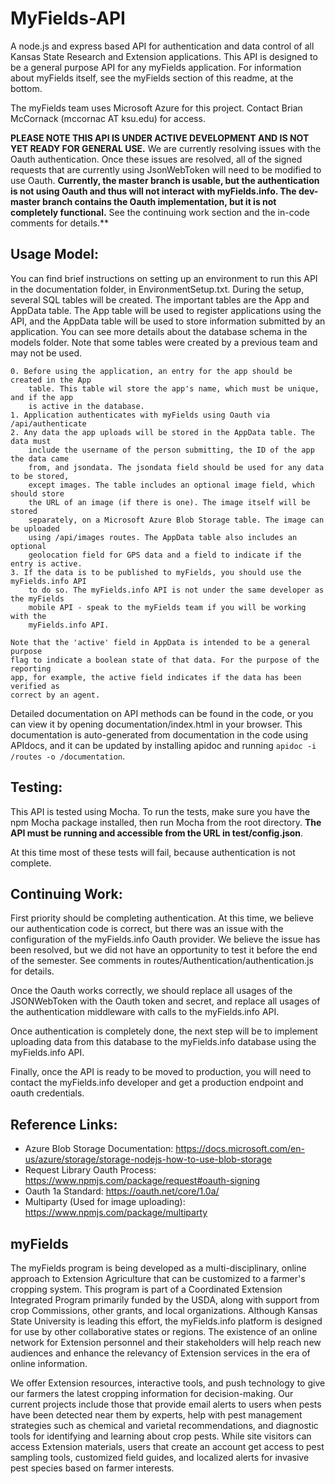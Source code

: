 # MyFields-API

A node.js and express based API for authentication and data control of all Kansas State 
Research and Extension applications. This API is designed to be a general purpose API 
for any myFields application. For information about myFields itself, see the myFields
section of this readme, at the bottom.

The myFields team uses Microsoft Azure for this project. Contact Brian McCornack
(mccornac AT ksu.edu) for access.

**PLEASE NOTE THIS API IS UNDER ACTIVE DEVELOPMENT AND IS NOT YET READY FOR GENERAL USE.**
We are currently resolving issues with the Oauth authentication. Once these issues are
resolved, all of the signed requests that are currently using JsonWebToken will need
to be modified to use Oauth. **Currently, the master branch is usable, but the authentication
is not using Oauth and thus will not interact with myFields.info. The dev-master branch
contains the Oauth implementation, but it is not completely functional.** See the continuing 
work section and the in-code comments for details.**

## Usage Model:

You can find brief instructions on setting up an environment to run this API in
the documentation folder, in EnvironmentSetup.txt. During the setup, several SQL 
tables will be created. The important tables are the App and AppData table. The
App table will be used to register applications using the API, and the AppData
table will be used to store information submitted by an application. You can see
more details about the database schema in the models folder. Note that some tables
were created by a previous team and may not be used.

	0. Before using the application, an entry for the app should be created in the App 
		table. This table wil store the app's name, which must be unique, and if the app
		is active in the database.
	1. Application authenticates with myFields using Oauth via /api/authenticate
	2. Any data the app uploads will be stored in the AppData table. The data must 
		include the username of the person submitting, the ID of the app the data came
		from, and jsondata. The jsondata field should be used for any data to be stored, 
		except images. The table includes an optional image field, which should store 
		the URL of an image (if there is one). The image itself will be stored 
		separately, on a Microsoft Azure Blob Storage table. The image can be uploaded 
		using /api/images routes. The AppData table also includes an optional 
		geolocation field for GPS data and a field to indicate if the entry is active.
	3. If the data is to be published to myFields, you should use the myFields.info API
		to do so. The myFields.info API is not under the same developer as the myFields
		mobile API - speak to the myFields team if you will be working with the
		myFields.info API.

	Note that the 'active' field in AppData is intended to be a general purpose
	flag to indicate a boolean state of that data. For the purpose of the reporting
	app, for example, the active field indicates if the data has been verified as
	correct by an agent.

Detailed documentation on API methods can be found in the code, or you can view it by 
opening documentation/index.html in your browser. This documentation is auto-generated
from documentation in the code using APIdocs, and it can be updated by installing apidoc
and running `apidoc -i /routes -o /documentation`.

## Testing:

This API is tested using Mocha. To run the tests, make sure you have the npm Mocha package
installed, then run Mocha from the root directory. **The API must be running and accessible
from the URL in test/config.json**. 

[comment]: # (TODO: remove this once authentication works)
At this time most of these tests will fail, because
authentication is not complete.

## Continuing Work:

First priority should be completing authentication. At this time, we believe our authentication
code is correct, but there was an issue with the configuration of the myFields.info Oauth provider.
We believe the issue has been resolved, but we did not have an opportunity to test it before
the end of the semester. See comments in routes/Authentication/authentication.js for details.

Once the Oauth works correctly, we should replace all usages of the JSONWebToken with the Oauth
token and secret, and replace all usages of the authentication middleware with calls to the
myFields.info API.

Once authentication is completely done, the next step will be to implement uploading
data from this database to the myFields.info database using the myFields.info API.

Finally, once the API is ready to be moved to production, you will need to contact
the myFields.info developer and get a production endpoint and oauth credentials.

## Reference Links:
* Azure Blob Storage Documentation: https://docs.microsoft.com/en-us/azure/storage/storage-nodejs-how-to-use-blob-storage
* Request Library Oauth Process: https://www.npmjs.com/package/request#oauth-signing
* Oauth 1a Standard: https://oauth.net/core/1.0a/
* Multiparty (Used for image uploading): https://www.npmjs.com/package/multiparty

## myFields

The myFields program is being developed as a multi-disciplinary, online approach to Extension Agriculture that can be customized to a farmer's cropping system. This program is part of a Coordinated Extension Integrated Program primarily funded by the USDA, along with support from crop Commissions, other grants, and local organizations. Although Kansas State University is leading this effort, the myFields.info platform is designed for use by other collaborative states or regions. The existence of an online network for Extension personnel and their stakeholders will help reach new audiences and enhance the relevancy of Extension services in the era of online information.
 
We offer Extension resources, interactive tools, and push technology to give our farmers the latest cropping information for decision-making. Our current projects include those that provide email alerts to users when pests have been detected near them by experts, help with pest management strategies such as chemical and varietal recommendations, and diagnostic tools for identifying and learning about crop pests. While site visitors can access Extension materials, users that create an account get access to pest sampling tools, customized field guides, and localized alerts for invasive pest species based on farmer interests.
